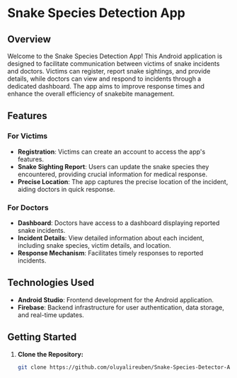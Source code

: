 # Snake Species Detection App

## Overview
Welcome to the Snake Species Detection App! This Android application is designed to facilitate communication between victims of snake incidents and doctors. Victims can register, report snake sightings, and provide details, while doctors can view and respond to incidents through a dedicated dashboard. The app aims to improve response times and enhance the overall efficiency of snakebite management.

## Features
### For Victims
- **Registration**: Victims can create an account to access the app's features.
- **Snake Sighting Report**: Users can update the snake species they encountered, providing crucial information for medical response.
- **Precise Location**: The app captures the precise location of the incident, aiding doctors in quick response.

### For Doctors
- **Dashboard**: Doctors have access to a dashboard displaying reported snake incidents.
- **Incident Details**: View detailed information about each incident, including snake species, victim details, and location.
- **Response Mechanism**: Facilitates timely responses to reported incidents.

## Technologies Used
- **Android Studio**: Frontend development for the Android application.
- **Firebase**: Backend infrastructure for user authentication, data storage, and real-time updates.

## Getting Started
1. **Clone the Repository:**
   ```bash
   git clone https://github.com/oluyalireuben/Snake-Species-Detector-App.git
